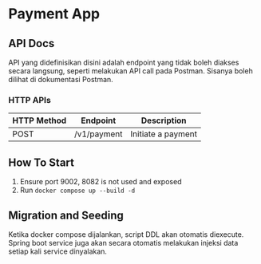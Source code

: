 # Payment App

## API Docs

API yang didefinisikan disini adalah endpoint yang tidak boleh diakses secara langsung, seperti melakukan API call pada Postman. Sisanya boleh dilihat di dokumentasi Postman.

### HTTP APIs

| HTTP Method  | Endpoint    | Description              |
| -----------  | ----------  | ------------------------ |
| POST         | /v1/payment | Initiate a payment       |

## How To Start

1. Ensure port 9002, 8082 is not used and exposed
2. Run `docker compose up --build -d`

## Migration and Seeding
Ketika docker compose dijalankan, script DDL akan otomatis diexecute. Spring boot service juga akan secara otomatis melakukan injeksi data setiap kali service dinyalakan.
